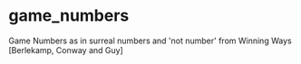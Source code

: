 # game_numbers
Game Numbers as in surreal numbers and 'not number' from Winning Ways [Berlekamp, Conway and Guy]
